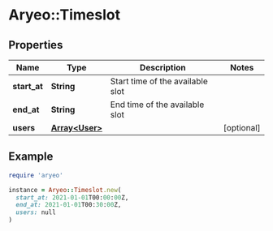 # Aryeo::Timeslot

## Properties

| Name | Type | Description | Notes |
| ---- | ---- | ----------- | ----- |
| **start_at** | **String** | Start time of the available slot |  |
| **end_at** | **String** | End time of the available slot |  |
| **users** | [**Array&lt;User&gt;**](User.md) |  | [optional] |

## Example

```ruby
require 'aryeo'

instance = Aryeo::Timeslot.new(
  start_at: 2021-01-01T00:00:00Z,
  end_at: 2021-01-01T00:30:00Z,
  users: null
)
```

